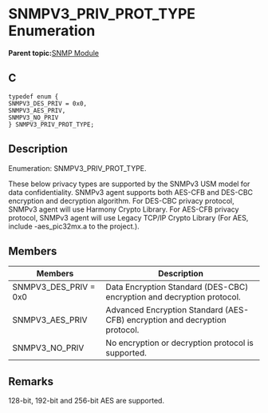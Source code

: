# SNMPV3\_PRIV\_PROT\_TYPE Enumeration

**Parent topic:**[SNMP Module](GUID-7764E81C-8FC9-4B3E-8830-255BDE678AA0.md)

## C

```
typedef enum {
SNMPV3_DES_PRIV = 0x0,
SNMPV3_AES_PRIV,
SNMPV3_NO_PRIV
} SNMPV3_PRIV_PROT_TYPE;
```

## Description

Enumeration: SNMPV3\_PRIV\_PROT\_TYPE.

These below privacy types are supported by the SNMPv3 USM model for data confidentiality. SNMPv3 agent supports both AES-CFB and DES-CBC encryption and decryption algorithm. For DES-CBC privacy protocol, SNMPv3 agent will use Harmony Crypto Library. For AES-CFB privacy protocol, SNMPv3 agent will use Legacy TCP/IP Crypto Library \(For AES, include -aes\_pic32mx.a to the project.\).

## Members

|Members|Description|
|-------|-----------|
|SNMPV3\_DES\_PRIV = 0x0|Data Encryption Standard \(DES-CBC\) encryption and decryption protocol.|
|SNMPV3\_AES\_PRIV|Advanced Encryption Standard \(AES-CFB\) encryption and decryption protocol.|
|SNMPV3\_NO\_PRIV|No encryption or decryption protocol is supported.|

## Remarks

128-bit, 192-bit and 256-bit AES are supported.

